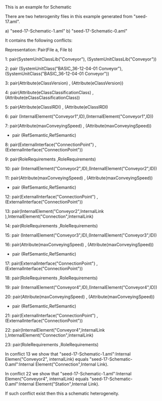This is an example for Schematic 

There are two heterogenity files in this example generated from "seed-17.aml".

a) "seed-17-Schematic-1.aml"
b) "seed-17-Schematic-0.aml"

It contains the following conflicts:

Representation: Pair(File a, File b)

1: pair(SystemUnitClassLib("Conveyor"), (SystemUnitClassLib("Conveyor"))

2: pair (SystemUnitClass("BASIC_36-12-04-01 Conveyor"),(SystemUnitClass("BASIC_36-12-04-01 Conveyor"))

3: pair(Attribute(eClassVersion) , (Attribute(eClassVersion))

4: pair(Attribute(eClassClassificationClass) , (Attribute(eClassClassificationClass))

5: pair(Attribute(eClassIRDI) , (Attribute(eClassIRDI)



6: pair (InternalElement("Conveyor1",ID),(InternalElement("Conveyor1",ID))

7: pair(Attribute(maxConveyingSpeed) , (Attribute(maxConveyingSpeed))

 - pair (RefSemantic,RefSemantic)

8: pair(ExternalInterface("ConnectionPoint") , (ExternalInterface("ConnectionPoint"))

9: pair(RoleRequirements ,RoleRequirements)


10: pair (InternalElement("Conveyor2",ID),(InternalElement("Conveyor2",ID))

11: pair(Attribute(maxConveyingSpeed) , (Attribute(maxConveyingSpeed))

 - pair (RefSemantic,RefSemantic)

12: pair(ExternalInterface("ConnectionPoint") , (ExternalInterface("ConnectionPoint"))

13: pair(InternalElement("Conveyor2",InternalLink ),InternalElement("Connection",InternalLink)

14: pair(RoleRequirements ,RoleRequirements)


15: pair (InternalElement("Conveyor3",ID),(InternalElement("Conveyor3",ID))

16: pair(Attribute(maxConveyingSpeed) , (Attribute(maxConveyingSpeed))

 - pair (RefSemantic,RefSemantic)

17: pair(ExternalInterface("ConnectionPoint") , (ExternalInterface("ConnectionPoint"))

18: pair(RoleRequirements ,RoleRequirements)



19: pair (InternalElement("Conveyor4",ID),(InternalElement("Conveyor4",ID))

20: pair(Attribute(maxConveyingSpeed) , (Attribute(maxConveyingSpeed))

 - pair (RefSemantic,RefSemantic)

21: pair(ExternalInterface("ConnectionPoint") , (ExternalInterface("ConnectionPoint"))

22: pair(InternalElement("Conveyor4",InternalLink ),InternalElement("Connection",InternalLink)

23: pair(RoleRequirements ,RoleRequirements)



In conflict 13 we show that "seed-17-Schematic-1.aml":Internal Elemen("Conveyor2", internalLink) equals "seed-17-Schematic-0.aml":Internal Element("Connection",Internal Link). 

In conflict 22 we show that "seed-17-Schematic-1.aml":Internal Elemen("Conveyor4", internalLink) equals "seed-17-Schematic-0.aml":Internal Element("Station",Internal Link). 

If such conflict exist then this a schematic heterogeneity.